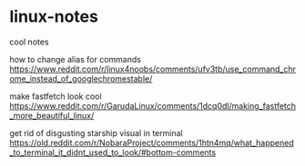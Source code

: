 # linux-notes
cool notes


how to change alias for commands
https://www.reddit.com/r/linux4noobs/comments/ufv3tb/use_command_chrome_instead_of_googlechromestable/

make fastfetch look cool
https://www.reddit.com/r/GarudaLinux/comments/1dcq0dl/making_fastfetch_more_beautiful_linux/

get rid of disgusting starship visual in terminal
https://old.reddit.com/r/NobaraProject/comments/1htn4mq/what_happened_to_terminal_it_didnt_used_to_look/#bottom-comments
